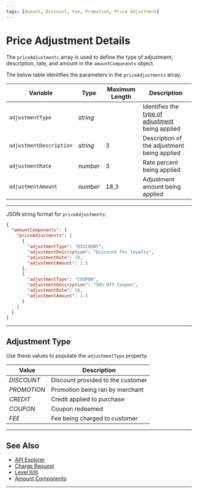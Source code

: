 ```yaml
---
tags: [Amount, Discount, Fee, Promotion, Price Adjustment]
---
```


# Price Adjustment Details

The `priceAdjustments` array is used to define the type of adjustment, description, rate, and amount in the `amountComponents` object.

<!--
type: tab
titles: priceAdjustments, JSON Example
-->

The below table identifies the parameters in the `priceAdjustments` array.

| Variable | Type | Maximum Length | Description |
| -------- | -- | ------------ | ------------------ |
| `adjustmentType` | *string* |  | Identifies the [type of adjustment](#adjustment-type) being applied |
| `adjustmentDescription` | *string* | 3 | Description of the adjustment being applied |
| `adjustmentRate` | *number* | 3 | Rate percent being applied |
| `adjustmentAmount` | *number* | 18,3 | Adjustment amount being applied |

---

<!--
type: tab
-->

JSON string format for `priceAdjustments`:

```json
{
  "amountComponents": {
    "priceAdjustments": [
      {
        "adjustmentType": "DISCOUNT",
        "adjustmentDescription": "Discount for loyalty",
        "adjustmentRate": 10,
        "adjustmentAmount": 1.5
      },
      {
        "adjustmentType": "COUPON",
        "adjustmentDescription": "10% Off Coupon",
        "adjustmentRate": 10,
        "adjustmentAmount": 1.5
      }
    ]
  }
}
```

<!-- type: tab-end -->


---

## Adjustment Type

Use these values to populate the `adjustmentType` property.

| Value | Description |
| -------- | ------- |
| *DISCOUNT* | Discount provided to the customer |
| *PROMOTION* | Promotion being ran by merchant |
| *CREDIT* | Credit applied to purchase |
| *COUPON* | Coupon redeemed |
| *FEE* | Fee being charged to customer |

---

## See Also

- [API Explorer](../api/?type=post&path=/payments/v1/charges)
- [Charge Request](?path=docs/Resources/API-Documents/Payments/Payments.md)
- [Level II/III](?path=docs/Resources/Guides/Level23/Level23.md)
- [Amount Components](?path=docs/Resources/Master-Data/Amount-Components.md)

---
